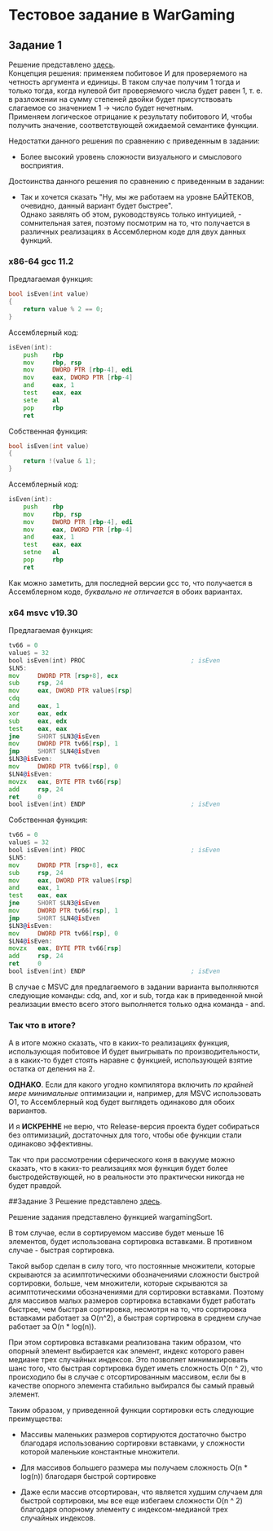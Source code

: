 # Тестовое задание в WarGaming

## Задание 1

Решение представлено [здесь](someSolution.com).  
Концепция решения: применяем побитовое И для проверяемого на четность аргумента и единицы. В таком случае
получим 1 тогда и только тогда, когда нулевой бит проверяемого числа будет 
равен 1, т. е. в разложении на сумму степеней двойки будет присутствовать слагаемое
со значением 1 -> число будет нечетным.  
Применяем логическое отрицание к результату побитового И, чтобы получить значение, соответствующей
ожидаемой семантике функции. 

Недостатки данного решения по сравнению с приведенным в задании:

* Более высокий уровень сложности визуального и смыслового восприятия.

Достоинства данного решения по сравнению с приведенным в задании:

* Так и хочется сказать "Ну, мы же работаем на уровне БАЙТЕКОВ, очевидно,
  данный вариант будет быстрее".  
  Однако заявлять об этом, руководствуясь только интуицией, - сомнительная затея,
  поэтому посмотрим на то, что получается в различных реализациях в Ассемблерном
  коде для двух данных функций. 

### x86-64 gcc 11.2
Предлагаемая функция:

```cpp
bool isEven(int value)
{
    return value % 2 == 0;
}
```

Ассемблерный код:
    
```asm
isEven(int):
    push    rbp
    mov     rbp, rsp
    mov     DWORD PTR [rbp-4], edi
    mov     eax, DWORD PTR [rbp-4]
    and     eax, 1
    test    eax, eax
    sete    al
    pop     rbp
    ret
```
  
Собственная функция: 

```cpp
bool isEven(int value) 
{
    return !(value & 1);
}
```

Ассемблерный код:

```asm
isEven(int):
    push    rbp
    mov     rbp, rsp
    mov     DWORD PTR [rbp-4], edi
    mov     eax, DWORD PTR [rbp-4]
    and     eax, 1
    test    eax, eax
    setne   al
    pop     rbp
    ret
```
Как можно заметить, для последней версии gcc то, что получается в Ассемблерном коде,
*буквально не отличается* в обоих вариантах.

### x64 msvc v19.30
Предлагаемая функция:

```asm
tv66 = 0
value$ = 32
bool isEven(int) PROC                             ; isEven
$LN5:
mov     DWORD PTR [rsp+8], ecx
sub     rsp, 24
mov     eax, DWORD PTR value$[rsp]
cdq
and     eax, 1
xor     eax, edx
sub     eax, edx
test    eax, eax
jne     SHORT $LN3@isEven
mov     DWORD PTR tv66[rsp], 1
jmp     SHORT $LN4@isEven
$LN3@isEven:
mov     DWORD PTR tv66[rsp], 0
$LN4@isEven:
movzx   eax, BYTE PTR tv66[rsp]
add     rsp, 24
ret     0
bool isEven(int) ENDP                             ; isEven
```

Собственная функция:  

```asm
tv66 = 0
value$ = 32
bool isEven(int) PROC                             ; isEven
$LN5:
mov     DWORD PTR [rsp+8], ecx
sub     rsp, 24
mov     eax, DWORD PTR value$[rsp]
and     eax, 1
test    eax, eax
jne     SHORT $LN3@isEven
mov     DWORD PTR tv66[rsp], 1
jmp     SHORT $LN4@isEven
$LN3@isEven:
mov     DWORD PTR tv66[rsp], 0
$LN4@isEven:
movzx   eax, BYTE PTR tv66[rsp]
add     rsp, 24
ret     0
bool isEven(int) ENDP                             ; isEven
```

В случае с MSVC для предлагаемого в задании варианта выполняются следующие
команды: cdq, and, xor и sub, тогда как в приведенной мной реализации вместо
всего этого выполняется только одна команда - and. 

### Так что в итоге?
А в итоге можно сказать, что в каких-то реализациях функция, использующая
побитовое И будет выигрывать по производительности, а в каких-то будет стоять
наравне с функцией, использующей взятие остатка от деления на 2.

**ОДНАКО**. Если для какого угодно компилятора включить *по крайней мере 
минимальные* оптимизации и, например, для MSVC использовать O1, то Ассемблерный код будет выглядеть
одинаково для обоих вариантов.

И я **ИСКРЕННЕ** не верю, что Release-версия проекта будет собираться без оптимизаций, 
достаточных для того, чтобы обе функции стали одинаково эффективны.

Так что при рассмотрении сферического коня в вакууме можно сказать, что в каких-то
реализациях моя функция будет более быстродействующей, но в реальности это
практически никогда не будет правдой.

##Задание 3
Решение представлено [здесь](someSolution.com). 

Решение задания представлено функцией wargamingSort.

В том случае, если в сортируемом массиве будет меньше 16 элементов, будет использована
сортировка вставками. В противном случае - быстрая сортировка.

Такой выбор сделан в силу того, что постоянные множители, которые скрываются за асимптотическими
обозначениями сложности быстрой сортировки, больше, чем множители, которые
скрываются за асимптотическими обозначениями для сортировки вставками. Поэтому для 
массивов малых размеров сортировка вставками будет работать быстрее, чем быстрая сортировка, 
несмотря на то, что сортировка вставками работает за O(n^2), а быстрая сортировка в среднем
случае работает за O(n * log(n)).

При этом сортировка вставками реализована таким образом, что опорный элемент выбирается как
элемент, индекс которого равен медиане трех случайных индексов. Это позволяет минимизировать
шанс того, что быстрая сортировка будет иметь сложность O(n ^ 2), что происходило бы
в случае с отсортированным массивом, если бы в качестве опорного элемента стабильно выбирался
бы самый правый элемент.

Таким образом, у приведенной функции сортировки есть следующие преимущества:

* Массивы маленьких размеров сортируются достаточно быстро благодаря использованию
  сортировки вставками, у сложности которой маленькие константные множители.  

* Для массивов большего размера мы получаем сложность O(n * log(n)) благодаря быстрой
  сортировке

* Даже если массив отсортирован, что является худшим случаем для быстрой сортировки,
  мы все еще избегаем сложности O(n ^ 2) благодаря опорному элементу с индексом-медианой
  трех случайных индексов.